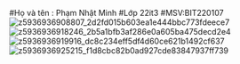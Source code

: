 #Họ và tên : Phạm Nhật Minh
#Lớp 22it3
#MSV:BIT220107
![z5936936908807_2d2fd015b603ea1e444bbc773fdeece7](https://github.com/user-attachments/assets/bed21987-265a-46a0-a543-069f92166801)
![z5936936918246_2b5a1bfb3af286e0a605ba475decd2e4](https://github.com/user-attachments/assets/9f835963-96a5-4b7f-8562-56b6e6465e94)
![z5936936919916_dc8c234eff5df4d60ce621b1492cf637](https://github.com/user-attachments/assets/0cede380-a75b-4c6c-a129-486d7918d2dc)
![z5936936925215_f1d8cbc82b0ad927cde83847937ff739](https://github.com/user-attachments/assets/652752e5-65e8-47b7-8b3a-c602964e88e1)
